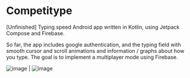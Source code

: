 # Competitype
[Unfinished] Typing speed Android app written in Kotlin, using Jetpack Compose and Firebase.

So far, the app includes google authentication, and the typing field with smooth cursor and scroll animations and information / graphs about how you type. The goal is to implement a multiplayer mode using Firebase.

![image](https://github.com/Patoche692/Competitype/assets/54531293/3c77166f-053a-4c2f-984d-5a424012d70b) | ![image](https://github.com/Patoche692/Competitype/assets/54531293/de5da7f2-dd75-4925-b54f-593ab6fb792b)

